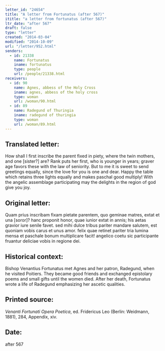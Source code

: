 ```yaml
---
letter_id: "24654"
title: "A letter from Fortunatus (after 567)"
ititle: "a letter from fortunatus (after 567)"
ltr_date: "after 567"
draft: false
type: "letter"
created: "2014-03-04"
modified: "2014-10-09"
url: "/letter/952.html"
senders:
  - id: 21338
    name: Fortunatus
    iname: fortunatus
    type: people
    url: /people/21338.html
receivers:
  - id: 90
    name: Agnes, abbess of the Holy Cross
    iname: agnes, abbess of the holy cross
    type: woman
    url: /woman/90.html
  - id: 89
    name: Radegund of Thuringia
    iname: radegund of thuringia
    type: woman
    url: /woman/89.html
---
```

<h2> Translated letter:</h2>How shall I first inscribe the parent fixed in piety,
where the twin mothers, and one [sister?] are?
Rank puts her first, who is younger in years;
graver age favors these with the law of seniority.
But to me it is sweet to send greetings equally,
since the love for you is one and dear.
Happy the table which retains three lights equally
and makes paschal good multiply!
With the angelic assemblage participating
may the delights in the region of god give you joy.
<h2 class="mt-4"> Original letter:</h2>Quam prius inscribam fixam pietate parentem,
quo geminae matres, extat et una [soror]?
hanc proponit honor, quae iunior extat in annis;
his aetas gravior iure senile favet.
sed mihi dulce tribus pariter mandare salutem,
est quoniam vobis carus et unus amor.
felix quae retinet pariter tria lumina mensa
et paschale bonum multiplicare facit!
angelico coetu sic participante fruantur
deliciae vobis in regione dei.
<h2 class="mt-4"> Historical context:</h2>Bishop Venantius Fortunatus met Agnes and her patron, Radegund, when he visited Poitiers. They became good friends and exchanged epistolary poems and small gifts until the women died. After her death, Fortunatus wrote a life of Radegund emphasizing her ascetic qualities.
<h2 class="mt-4"> Printed source:</h2><p><em>Venanti Fortunati Opera Poetica</em>, ed. Fridericus Leo (Berlin: Weidmann, 1881), 284, Appendix, xiv.</p><h2 class="mt-4"> Date:</h2>after 567